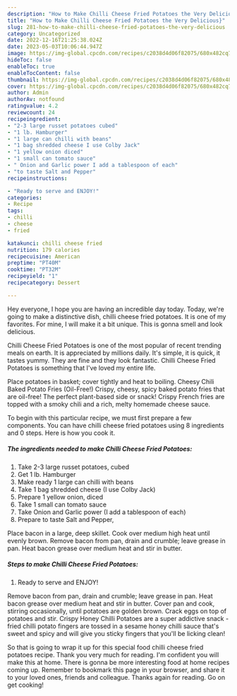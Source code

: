 ```yaml
---
description: "How to Make Chilli Cheese Fried Potatoes the Very Delicious}"
title: "How to Make Chilli Cheese Fried Potatoes the Very Delicious}"
slug: 281-how-to-make-chilli-cheese-fried-potatoes-the-very-delicious
category: Uncategorized
date: 2022-12-16T21:25:38.024Z
date: 2023-05-03T10:06:44.947Z
image: https://img-global.cpcdn.com/recipes/c2038d4d06f82075/680x482cq70/chilli-cheese-fried-potatoes-recipe-main-photo.jpg
hideToc: false
enableToc: true
enableTocContent: false
thumbnail: https://img-global.cpcdn.com/recipes/c2038d4d06f82075/680x482cq70/chilli-cheese-fried-potatoes-recipe-main-photo.jpg
cover: https://img-global.cpcdn.com/recipes/c2038d4d06f82075/680x482cq70/chilli-cheese-fried-potatoes-recipe-main-photo.jpg
author: Admin
authorAv: notfound
ratingvalue: 4.2
reviewcount: 24
recipeingredient:
- "2-3 large russet potatoes cubed"
- "1 lb. Hamburger"
- "1 large can chilli with beans"
- "1 bag shredded cheese I use Colby Jack"
- "1 yellow onion diced"
- "1 small can tomato sauce"
- " Onion and Garlic power I add a tablespoon of each"
- "to taste Salt and Pepper"
recipeinstructions:

- "Ready to serve and ENJOY!"
categories:
- Recipe
tags:
- chilli
- cheese
- fried

katakunci: chilli cheese fried 
nutrition: 179 calories
recipecuisine: American
preptime: "PT40M"
cooktime: "PT32M"
recipeyield: "1"
recipecategory: Dessert

---
```



Hey everyone, I hope you are having an incredible day today. Today, we're going to make a distinctive dish, chilli cheese fried potatoes. It is one of my favorites. For mine, I will make it a bit unique. This is gonna smell and look delicious.

Chilli Cheese Fried Potatoes is one of the most popular of recent trending meals on earth. It is appreciated by millions daily. It's simple, it is quick, it tastes yummy. They are fine and they look fantastic. Chilli Cheese Fried Potatoes is something that I've loved my entire life.

Place potatoes in basket; cover tightly and heat to boiling. Cheesy Chili Baked Potato Fries (Oil-Free!) Crispy, cheesy, spicy baked potato fries that are oil-free! The perfect plant-based side or snack! Crispy French fries are topped with a smoky chili and a rich, melty homemade cheese sauce.


To begin with this particular recipe, we must first prepare a few components. You can have chilli cheese fried potatoes using 8 ingredients and 0 steps. Here is how you cook it.

<!--inarticleads1-->

##### The ingredients needed to make Chilli Cheese Fried Potatoes:

1. Take 2-3 large russet potatoes, cubed
1. Get 1 lb. Hamburger
1. Make ready 1 large can chilli with beans
1. Take 1 bag shredded cheese (I use Colby Jack)
1. Prepare 1 yellow onion, diced
1. Take 1 small can tomato sauce
1. Take  Onion and Garlic power (I add a tablespoon of each)
1. Prepare to taste Salt and Pepper,


Place bacon in a large, deep skillet. Cook over medium high heat until evenly brown. Remove bacon from pan, drain and crumble; leave grease in pan. Heat bacon grease over medium heat and stir in butter. 

<!--inarticleads2-->

##### Steps to make Chilli Cheese Fried Potatoes:


1. Ready to serve and ENJOY!

Remove bacon from pan, drain and crumble; leave grease in pan. Heat bacon grease over medium heat and stir in butter. Cover pan and cook, stirring occasionally, until potatoes are golden brown. Crack eggs on top of potatoes and stir. Crispy Honey Chilli Potatoes are a super addictive snack - fried chilli potato fingers are tossed in a sesame honey chilli sauce that&#39;s sweet and spicy and will give you sticky fingers that you&#39;ll be licking clean! 

So that is going to wrap it up for this special food chilli cheese fried potatoes recipe. Thank you very much for reading. I'm confident you will make this at home. There is gonna be more interesting food at home recipes coming up. Remember to bookmark this page in your browser, and share it to your loved ones, friends and colleague. Thanks again for reading. Go on get cooking!
